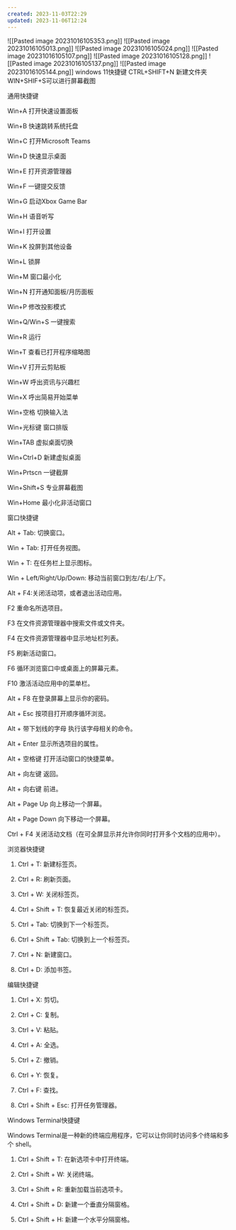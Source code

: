 ```yaml
---
created: 2023-11-03T22:29
updated: 2023-11-06T12:24
---
```

![[Pasted image 20231016105353.png]]
![[Pasted image 20231016105013.png]]
![[Pasted image 20231016105024.png]]
![[Pasted image 20231016105107.png]]
![[Pasted image 20231016105128.png]]
![[Pasted image 20231016105137.png]]
![[Pasted image 20231016105144.png]]
windows 11快捷键
CTRL+SHIFT+N 新建文件夹
WIN+SHIF+S可以进行屏幕截图



通用快捷键

Win+A 打开快速设置面板

Win+B 快速跳转系统托盘

Win+C 打开Microsoft Teams

Win+D 快速显示桌面

Win+E 打开资源管理器

Win+F 一键提交反馈

Win+G 启动Xbox Game Bar

Win+H 语音听写

Win+I 打开设置

Win+K 投屏到其他设备

Win+L 锁屏

Win+M 窗口最小化

Win+N 打开通知面板/月历面板

Win+P 修改投影模式

Win+Q/Win+S 一键搜索

Win+R 运行

Win+T 查看已打开程序缩略图

Win+V 打开云剪贴板

Win+W 呼出资讯与兴趣栏

Win+X 呼出简易开始菜单

Win+空格 切换输入法

Win+光标键 窗口排版

Win+TAB 虚拟桌面切换

Win+Ctrl+D 新建虚拟桌面

Win+Prtscn 一键截屏

Win+Shift+S 专业屏幕截图

Win+Home 最小化非活动窗口

窗口快捷键

Alt + Tab: 切换窗口。

Win + Tab: 打开任务视图。

Win + T: 在任务栏上显示图标。

Win + Left/Right/Up/Down: 移动当前窗口到左/右/上/下。

Alt + F4:关闭活动项，或者退出活动应用。

F2 重命名所选项目。

F3 在文件资源管理器中搜索文件或文件夹。

F4 在文件资源管理器中显示地址栏列表。

F5 刷新活动窗口。

F6 循环浏览窗口中或桌面上的屏幕元素。

F10 激活活动应用中的菜单栏。

Alt + F8 在登录屏幕上显示你的密码。

Alt + Esc 按项目打开顺序循环浏览。

Alt + 带下划线的字母 执行该字母相关的命令。

Alt + Enter 显示所选项目的属性。

Alt + 空格键 打开活动窗口的快捷菜单。

Alt + 向左键 返回。

Alt + 向右键 前进。

Alt + Page Up 向上移动一个屏幕。

Alt + Page Down 向下移动一个屏幕。

Ctrl + F4 关闭活动文档（在可全屏显示并允许你同时打开多个文档的应用中）。

浏览器快捷键

1. Ctrl + T: 新建标签页。

2. Ctrl + R: 刷新页面。

3. Ctrl + W: 关闭标签页。

4. Ctrl + Shift + T: 恢复最近关闭的标签页。

5. Ctrl + Tab: 切换到下一个标签页。

6. Ctrl + Shift + Tab: 切换到上一个标签页。

7. Ctrl + N: 新建窗口。

8. Ctrl + D: 添加书签。

编辑快捷键

1. Ctrl + X: 剪切。

2. Ctrl + C: 复制。

3. Ctrl + V: 粘贴。

4. Ctrl + A: 全选。

5. Ctrl + Z: 撤销。

6. Ctrl + Y: 恢复。

7. Ctrl + F: 查找。

8. Ctrl + Shift + Esc: 打开任务管理器。

Windows Terminal快捷键

Windows Terminal是一种新的终端应用程序，它可以让你同时访问多个终端和多个 shell。

1. Ctrl + Shift + T: 在新选项卡中打开终端。

2. Ctrl + Shift + W: 关闭终端。

3. Ctrl + Shift + R: 重新加载当前选项卡。

4. Ctrl + Shift + D: 新建一个垂直分隔窗格。

5. Ctrl + Shift + H: 新建一个水平分隔窗格。